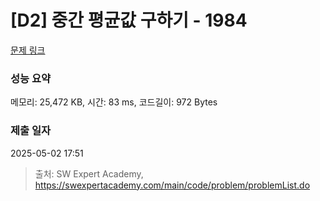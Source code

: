 # [D2] 중간 평균값 구하기 - 1984 

[문제 링크](https://swexpertacademy.com/main/code/problem/problemDetail.do?contestProbId=AV5Pw_-KAdcDFAUq) 

### 성능 요약

메모리: 25,472 KB, 시간: 83 ms, 코드길이: 972 Bytes

### 제출 일자

2025-05-02 17:51



> 출처: SW Expert Academy, https://swexpertacademy.com/main/code/problem/problemList.do